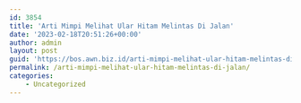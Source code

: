 ```yaml
---
id: 3854
title: 'Arti Mimpi Melihat Ular Hitam Melintas Di Jalan'
date: '2023-02-18T20:51:26+00:00'
author: admin
layout: post
guid: 'https://bos.awn.biz.id/arti-mimpi-melihat-ular-hitam-melintas-di-jalan/'
permalink: /arti-mimpi-melihat-ular-hitam-melintas-di-jalan/
categories:
    - Uncategorized
---
```


